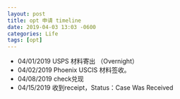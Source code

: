 ```yaml
---
layout: post
title: opt 申请 timeline
date: 2019-04-03 13:03 -0600
categories: Life
tags: [opt]
---
```


- 04/01/2019 USPS 材料寄出 （Overnight）
- 04/02/2019 Phoenix USCIS 材料签收。
- 04/08/2019 check兑现
- 04/15/2019 收到receipt，Status：Case Was Received
